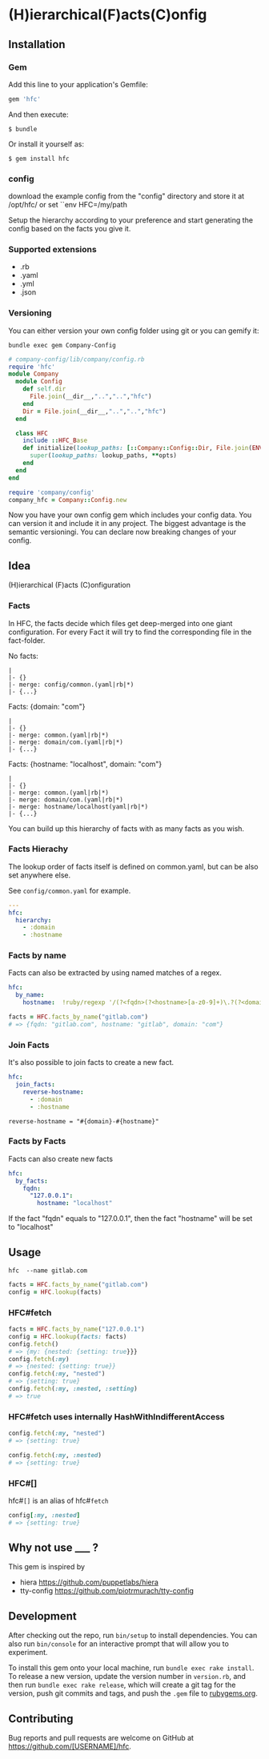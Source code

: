 # (H)ierarchical(F)acts(C)onfig

## Installation


### Gem
Add this line to your application's Gemfile:

```ruby
gem 'hfc'
```

And then execute:

    $ bundle

Or install it yourself as:

    $ gem install hfc


### config

download the example config from the "config" directory and store it at /opt/hfc/ or set ``env HFC=/my/path

Setup the hierarchy according to your preference and start generating the config based on the facts you give it.

### Supported extensions

 - .rb
 - .yaml
 - .yml
 - .json

### Versioning

You can either version your own config folder using git or you can gemify it:

```
bundle exec gem Company-Config
```

```ruby
# company-config/lib/company/config.rb 
require 'hfc'
module Company
  module Config
    def self.dir
      File.join(__dir__,"..","..","hfc")
    end
    Dir = File.join(__dir__,"..","..","hfc")
  end

  class HFC
    include ::HFC_Base
    def initialize(lookup_paths: [::Company::Config::Dir, File.join(ENV['HOME'].to_s, '.config', 'hfc')], **opts)
      super(lookup_paths: lookup_paths, **opts)
    end
  end
end
```
 
```ruby
require 'company/config' 
company_hfc = Company::Config.new
```

Now you have your own config gem which includes your config data. You can version it and include it in any project.
The biggest advantage is the semantic versioningi. You can declare now breaking changes of your config.

## Idea

(H)ierarchical (F)acts (C)onfiguration

### Facts

In HFC, the facts decide which files get deep-merged into one giant configuration. For every Fact it will try to find the corresponding file in the fact-folder.

No facts: 
```
|
|- {}
|- merge: config/common.(yaml|rb|*)
|- {...}
```

Facts: {domain: "com"}
```
|
|- {}
|- merge: common.(yaml|rb|*)
|- merge: domain/com.(yaml|rb|*) 
|- {...}
```

Facts: {hostname: "localhost", domain: "com"}
```
|
|- {}
|- merge: common.(yaml|rb|*)
|- merge: domain/com.(yaml|rb|*)
|- merge: hostname/localhost(yaml|rb|*) 
|- {...}
```

You can build up this hierarchy of facts with as many facts as you wish.

### Facts Hierachy

The lookup order of facts itself is defined on common.yaml, but can be also set anywhere else.

See `config/common.yaml` for example.

```yaml
---
hfc:
  hierarchy:
    - :domain
    - :hostname
```

### Facts by name

Facts can also be extracted by using named matches of a regex.

```yaml
hfc:
  by_name:
    hostname:  !ruby/regexp '/(?<fqdn>(?<hostname>[a-z0-9]+)\.?(?<domain>.*))/i'
```

```ruby
facts = HFC.facts_by_name("gitlab.com")
# => {fqdn: "gitlab.com", hostname: "gitlab", domain: "com"}
```

### Join Facts

It's also possible to join facts to create a new fact.

```yaml
hfc:
  join_facts:
    reverse-hostname:
      - :domain
      - :hostname
```

```
reverse-hostname = "#{domain}-#{hostname}"
```

### Facts by Facts

Facts can also create new facts

```yaml
hfc:
  by_facts:
    fqdn:
      "127.0.0.1":
        hostname: "localhost"
```

If the fact "fqdn" equals to "127.0.0.1", then the fact "hostname" will be set to "localhost"

## Usage

```
hfc  --name gitlab.com
```

```ruby
facts = HFC.facts_by_name("gitlab.com")
config = HFC.lookup(facts)
```

### HFC#fetch

```ruby
facts = HFC.facts_by_name("127.0.0.1")
config = HFC.lookup(facts: facts)
config.fetch()
# => {my: {nested: {setting: true}}}
config.fetch(:my)
# => {nested: {setting: true}}
config.fetch(:my, "nested")
# => {setting: true}
config.fetch(:my, :nested, :setting)
# => true
```
### HFC#fetch uses internally HashWithIndifferentAccess

```ruby
config.fetch(:my, "nested")
# => {setting: true}
```
```ruby
config.fetch(:my, :nested)
# => {setting: true}
```

### HFC#[]

hfc#`[]` is an alias of hfc#`fetch`

```ruby
config[:my, :nested]
# => {setting: true}
```


## Why not use ___ ?

This gem is inspired by
 - hiera https://github.com/puppetlabs/hiera
 - tty-config https://github.com/piotrmurach/tty-config

## Development

After checking out the repo, run `bin/setup` to install dependencies. You can also run `bin/console` for an interactive prompt that will allow you to experiment.

To install this gem onto your local machine, run `bundle exec rake install`. To release a new version, update the version number in `version.rb`, and then run `bundle exec rake release`, which will create a git tag for the version, push git commits and tags, and push the `.gem` file to [rubygems.org](https://rubygems.org).

## Contributing

Bug reports and pull requests are welcome on GitHub at https://github.com/[USERNAME]/hfc.
